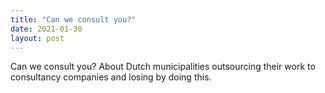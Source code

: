 ```yaml
---
title: "Can we consult you?"
date: 2021-01-30
layout: post
---
```


Can we consult you?
About Dutch municipalities outsourcing their work to consultancy companies and losing by doing this.